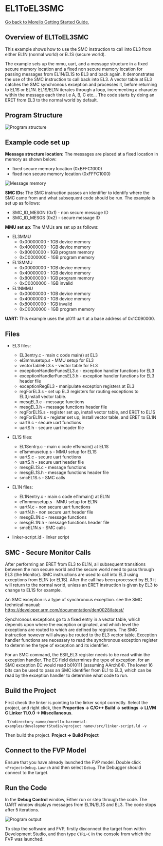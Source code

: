 # EL1ToEL3SMC

 [Go back to Morello Getting Started Guide.](./../../../../morello-getting-started.md)

## Overview of EL1ToEL3SMC

This example shows how to use the SMC instruction to call into EL3 from either EL1N (normal world) or EL1S (secure world). 

The example sets up the mmu, uart, and a message structure in a fixed secure memory location and a fixed non secure memory location for passing messages from EL1N/EL1S to EL3 and back again. It demonstrates the use of the SMC instruction to call back into EL3. A vector table at EL3 catches the SMC synchronous exception and processes it, before returning to EL1S or EL1N. EL1S/EL1N iterates through a loop, incrementing a character within the message each time i.e A, B, C etc... The code starts by doing an ERET from EL3 to the normal world by default.

## Program Structure

![Program structure](./EL1ToEL3SMC.gif)

## Example code set up

**Message structure location:** The messages are placed at a fixed location in memory as shown below:

* fixed secure memory location (0xBFFC1000) 
* fixed non secure memory location (0xFFFC1000) 

![Message memory](./messageMem.gif)


**SMC IDs:** The SMC instruction passes an identifier to identify where the SMC came from and what subsequent code should be run. The example is set up as follows:

* SMC_ID_MESGN (0x1) - non secure message ID
* SMC_ID_MESGS (0x2) - secure message ID

**MMU set up:** The MMUs are set up as follows:
* EL3MMU
    *  0x00000000 - 1GB device memory
    *  0x40000000 - 1GB device memory
    *  0x80000000 - 1GB program memory
    *  0xC0000000 - 1GB program memory
* EL1SMMU
    *  0x00000000 - 1GB device memory
    *  0x40000000 - 1GB device memory
    *  0x80000000 - 1GB program memory
    *  0xC0000000 - 1GB invalid
* EL1NMMU
    *  0x00000000 - 1GB device memory
    *  0x40000000 - 1GB device memory
    *  0x80000000 - 1GB invalid
    *  0xC0000000 - 1GB program memory

**UART:** This example uses  the pl011 uart at a base address of 0x1C090000.

## Files

* EL3 files:
    * EL3entry.c - main c code main() at EL3
    * el3mmusetup.s - MMU setup for EL3
    * vectorTableEL3.s - vector table for EL3
    * exceptionHandlerFuncsEL3.c - exception handler functions for EL3
    * exceptionHandlerFuncsEL3.h - exception handler functions for EL3 header file
    * exceptionRegEL3 - manipulate exception registers at EL3 
    * regForEL3.s - set up EL3 registers for routing exceptions to EL3,install vector table.
    * mesgEL3.c - message functions
    * mesgEL3.h - message functions header file
    * regForEL1S.s - register set up, install vector table, and ERET to EL1S
    * regForEL1N.s - register set up, install vector table, and ERET to EL1N
    * uartS.c - secure uart functions
    * uartS.h - secure uart header file
* EL1S files:
    * EL1Sentry.c - main c code el1smain() at EL1S
    * el1smmusetup.s - MMU setup for EL1S
    * uartS.c - secure uart functions
    * uartS.h - secure uart header file
    * mesgEL1S.c - message functions
    * mesgEL1S.h - message functions header file
    * smcEL1S.s - SMC calls

* EL1N files:
    * EL1Nentry.c - main c code el1nmain() at EL1N
    * el1nmmusetup.s - MMU setup for EL1N
    * uartN.c - non secure uart functions
    * uartN.h - non secure uart header file
    * mesgEL1N.c - message functions
    * mesgEL1N.h - message functions header file
    * smcEL1N.s - SMC calls

* linker-script.ld - linker script

## SMC - Secure Monitor Calls

After performing an ERET from EL3 to EL1N, all subsequent transitions between the non secure world and the secure world need to pass through EL3 (the Monitor). SMC instructions are used to call into EL3 using exceptions from EL1N (or EL1S). After the call has been processed by EL3 it will return to the normal world, unless an ERET instruction is given by EL3 to change to EL1S for example.

An SMC exception is a type of synchronous exception. see the SMC technical manual: https://developer.arm.com/documentation/den0028/latest/

Synchronous exceptions go to a fixed entry in a vector table, which depends upon where the exception originated, and which level the exceptions are routed to which are defined by registers. The SMC instruction however will always be routed to the EL3 vector table. Exception handler functions are necessary to read the synchronous exception register to determine the type of exception and its identifier.

For an SMC command, the ESR_EL3 register needs to be read within the exception handler. The EC field determines the type of exception. for an SMC exception EC would read b010111 (assuming AArch64). The lower 16 bits can be used to pass an SMC identifier from EL1 to EL3, which can be read by the exception handler to determine what code to run.

## Build the Project
First check the linker is pointing to the linker script correctly. Select the project, and right click, then **Properties -> C/C++ Build -> settings -> LLVM C Linker 11.0.0 -> Miscellaneous**.

```
-T/<directory name>/morello-baremetal-examples/developmentStudio/<project name>/src/linker-script.ld -v
```
Then build the project. **Project -> Build Project**

## Connect to the FVP Model
Ensure that you have already launched the FVP model. Double click `<Project>Debug.Launch` and then select `Debug`. The Debugger should connect to the target. 

## Run the Code
In the **Debug Control** window, Either run or step through the code. The UART window displays messages from EL1N/EL1S and EL3. The code stops after 5 iterations.

![Program output](./EL1ToEL3SMC.png)

To stop the software and FVP, firstly disconnect the target from within Development Studio, and then type `CTRL+C` in the console from which the FVP was launched.